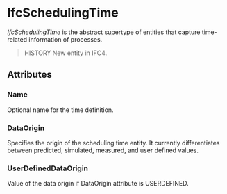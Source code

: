 # IfcSchedulingTime

_IfcSchedulingTime_ is the abstract supertype of entities that capture time-related information of processes.

> HISTORY  New entity in IFC4.

## Attributes

### Name
Optional name for the time definition.

### DataOrigin
Specifies the origin of the scheduling time entity. It currently
    differentiates between predicted, simulated, measured, and user defined values.

### UserDefinedDataOrigin
Value of the data origin if DataOrigin attribute is USERDEFINED.
